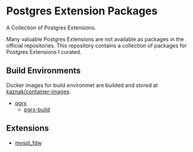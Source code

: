 # Postgres Extension Packages

A Collection of Postgres Extensions.

Many valuable Postgres Extensions are not available as packages in the official repositories.
This repository contains a collection of packages for Postgres Extensions I curated.

## Build Environments

Docker images for build environmet are builded and stored at [kaznak/container-images](https://github.com/kaznak/container-images).

- [pgrx](https://github.com/pgcentralfoundation/pgrx)
    - [pgrx-build](https://github.com/kaznak/container-images/pkgs/container/pgrx-build)

## Extensions

- [mysql_fdw](https://github.com/EnterpriseDB/mysql_fdw)
